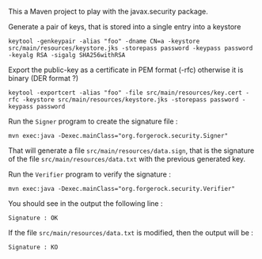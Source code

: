 This a Maven project to play with the javax.security package.

Generate a pair of keys, that is stored into a single entry into a keystore
```
keytool -genkeypair -alias "foo" -dname CN=a -keystore src/main/resources/keystore.jks -storepass password -keypass password -keyalg RSA -sigalg SHA256withRSA
```

Export the public-key as a certificate in PEM format (-rfc) otherwise it is binary (DER format ?)
```
keytool -exportcert -alias "foo" -file src/main/resources/key.cert -rfc -keystore src/main/resources/keystore.jks -storepass password -keypass password
```

Run the `Signer` program to create the signature file :
```
mvn exec:java -Dexec.mainClass="org.forgerock.security.Signer"
```
That will generate a file `src/main/resources/data.sign`, that is the signature of the file `src/main/resources/data.txt` with the previous generated key.

Run the `Verifier` program to verify the signature :
```
mvn exec:java -Dexec.mainClass="org.forgerock.security.Verifier"
```
You should see in the output the following line :
```
Signature : OK
```

If the file `src/main/resources/data.txt` is modified, then the output will be :
```
Signature : KO
```
